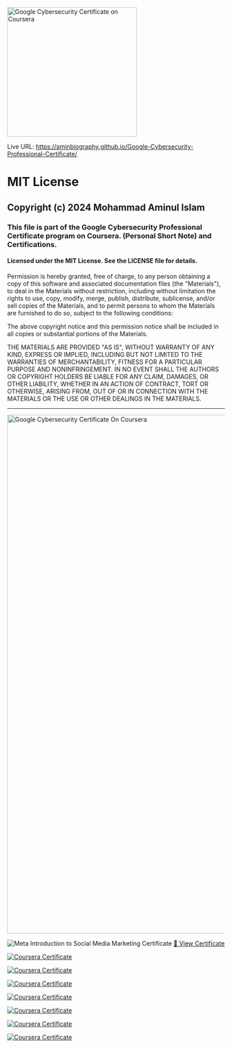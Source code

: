 <a href="https://www.credly.com/badges/YOUR_BADGE_ID" target="_blank">
  <img src="https://images.credly.com/size/680x680/images/0bf0f2da-a699-4c82-82e2-56dcf1f2e1c7/image.png" alt="Google Cybersecurity Certificate on Coursera" width="300"/>
</a>      
             
Live URL: https://aminbiography.github.io/Google-Cybersecurity-Professional-Certificate/  
    
<h1>MIT License</h1>       
  
<h2>Copyright (c) 2024 Mohammad Aminul Islam</h2>

<h3>This file is part of the Google Cybersecurity Professional Certificate program on Coursera. (Personal Short Note) and Certifications.</h3>
<h4>Licensed under the MIT License. See the LICENSE file for details.</h4>

<p>Permission is hereby granted, free of charge, to any person obtaining a copy of this software and associated documentation files (the "Materials"), to deal in the Materials without restriction, including without limitation the rights to use, copy, modify, merge, publish, distribute, sublicense, and/or sell copies of the Materials, and to permit persons to whom the Materials are furnished to do so, subject to the following conditions:</p>
<p>The above copyright notice and this permission notice shall be included in all copies or substantial portions of the Materials.</p>

<p>THE MATERIALS ARE PROVIDED "AS IS", WITHOUT WARRANTY OF ANY KIND, EXPRESS OR IMPLIED, INCLUDING BUT NOT LIMITED TO THE WARRANTIES OF MERCHANTABILITY, FITNESS FOR A PARTICULAR PURPOSE AND NONINFRINGEMENT. IN NO EVENT SHALL THE AUTHORS OR COPYRIGHT HOLDERS BE LIABLE FOR ANY CLAIM, DAMAGES, OR OTHER LIABILITY, WHETHER IN AN ACTION OF CONTRACT, TORT OR OTHERWISE, ARISING FROM, OUT OF OR IN CONNECTION WITH THE MATERIALS OR THE USE OR OTHER DEALINGS IN THE MATERIALS.</p>

--------------------------------------------------------------------------------------------------------------------
<img src="https://coursera-certificate-images.s3.amazonaws.com/2GLRWLH1Y7SK?fbclid=IwY2xjawJpVN5leHRuA2FlbQIxMAABHpahWx1oi2NS4hAC90soeMCosmftxCfb4P4C_uqtrYrLnRsNBfmMkpIp7jGZ_aem_4RYxqSfT71W1IwXhU0p-tw" alt="Google Cybersecurity Certificate On Coursera " width="1200"/>

![Meta Introduction to Social Media Marketing Certificate](https://s3.amazonaws.com/coursera_assets/meta_images/generated/CERTIFICATE_LANDING_PAGE/CERTIFICATE_LANDING_PAGE~21J47YRQG8P5/CERTIFICATE_LANDING_PAGE~21J47YRQG8P5.jpeg)
[🔗 View Certificate](https://coursera.org/verify/21J47YRQG8P5)


[![Coursera Certificate](https://s3.amazonaws.com/coursera_assets/meta_images/generated/CERTIFICATE_LANDING_PAGE/CERTIFICATE_LANDING_PAGE~OA7G8JR2H7Z9/CERTIFICATE_LANDING_PAGE~OA7G8JR2H7Z9.jpeg)](https://www.coursera.org/account/accomplishments/certificate/OA7G8JR2H7Z9)

[![Coursera Certificate](https://s3.amazonaws.com/coursera_assets/meta_images/generated/CERTIFICATE_LANDING_PAGE/CERTIFICATE_LANDING_PAGE~IAC5IIN9W8WQ/CERTIFICATE_LANDING_PAGE~IAC5IIN9W8WQ.jpeg)](https://www.coursera.org/account/accomplishments/certificate/IAC5IIN9W8WQ)


[![Coursera Certificate](https://s3.amazonaws.com/coursera_assets/meta_images/generated/CERTIFICATE_LANDING_PAGE/CERTIFICATE_LANDING_PAGE~CPA899ZQOXHC/CERTIFICATE_LANDING_PAGE~CPA899ZQOXHC.jpeg)](https://www.coursera.org/account/accomplishments/certificate/CPA899ZQOXHC)


[![Coursera Certificate](https://s3.amazonaws.com/coursera_assets/meta_images/generated/CERTIFICATE_LANDING_PAGE/CERTIFICATE_LANDING_PAGE~77U1JUDD0QKY/CERTIFICATE_LANDING_PAGE~77U1JUDD0QKY.jpeg)](https://www.coursera.org/account/accomplishments/certificate/77U1JUDD0QKY)


[![Coursera Certificate](https://s3.amazonaws.com/coursera_assets/meta_images/generated/CERTIFICATE_LANDING_PAGE/CERTIFICATE_LANDING_PAGE~YNXA72UPOP5S/CERTIFICATE_LANDING_PAGE~YNXA72UPOP5S.jpeg)](https://www.coursera.org/account/accomplishments/certificate/HYVE1Z9ZT2LV)


[![Coursera Certificate](https://s3.amazonaws.com/coursera_assets/meta_images/generated/CERTIFICATE_LANDING_PAGE/CERTIFICATE_LANDING_PAGE~HYVE1Z9ZT2LV/CERTIFICATE_LANDING_PAGE~HYVE1Z9ZT2LV.jpeg)](https://www.coursera.org/account/accomplishments/certificate/HYVE1Z9ZT2LV)


[![Coursera Certificate](https://s3.amazonaws.com/coursera_assets/meta_images/generated/CERTIFICATE_LANDING_PAGE/CERTIFICATE_LANDING_PAGE~CIUW7RTZ0CA0/CERTIFICATE_LANDING_PAGE~CIUW7RTZ0CA0.jpeg)](https://www.coursera.org/account/accomplishments/verify/CIUW7RTZ0CA0)




